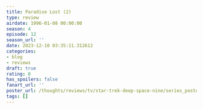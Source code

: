 ```yaml
---
title: Paradise Lost (2)
type: review
airdate: 1996-01-08 00:00:00
season: 4
episode: 12
season_url: ''
date: 2023-12-10 03:35:11.312612
categories:
- blog
- reviews
draft: true
rating: 0
has_spoilers: false
fanart_url: ''
poster_url: /thoughts/reviews/tv/star-trek-deep-space-nine/series_poster.jpg
tags: []
---
```


